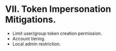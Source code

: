 # VII. Token Impersonation Mitigations.

- Limit user/group token creation permission.
- Account tiering.
- Local admin restriction.